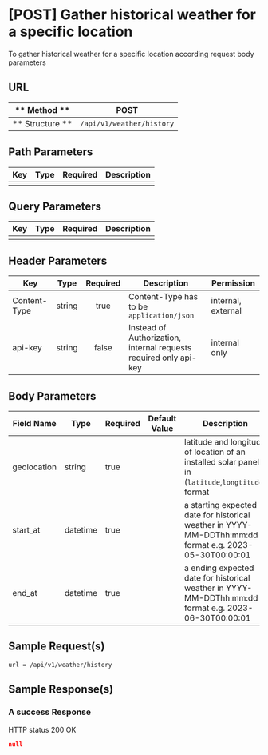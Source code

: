 # [POST] Gather historical weather for a specific location

To gather historical weather for a specific location according request body parameters

## URL

| ** Method **    | POST                      | 
| --------------- | ------------------------- | 
| ** Structure ** | `/api/v1/weather/history` |


## Path Parameters

| Key       | Type      | Required     | Description                     |
| --------- | :-------: | :----------: | ------------------------------- |
|           |           |              |                                 |


## Query Parameters

| Key                | Type      | Required  | Description                   |
| ------------------ | :-------: | :-------: | ----------------------------- |
|                    |           |           |                               |


## Header Parameters

| Key                 | Type       | Required  | Description                                                       | Permission         |
| ------------------- | :--------: | :-------: | ----------------------------------------------------------------- | ------------------ |
| Content-Type        | string     | true      | Content-Type has to be `application/json`                         | internal, external |
| api-key             | string     | false     | Instead of Authorization, internal requests required only api-key | internal only      |


## Body Parameters

| Field Name      | Type     | Required | Default Value   |  Description                                                                                           |
| --------------- | -------- | -------- | --------------- | ------------------------------------------------------------------------------------------------------ |
| geolocation     | string   | true     |                 | latitude and longitude of location of an installed solar panel in (`latitude`,`longtitude`) format     |
| start_at        | datetime | true     |                 | a starting expected date for historical weather in YYYY-MM-DDThh:mm:dd format e.g. 2023-05-30T00:00:01 |
| end_at          | datetime | true     |                 | a ending expected date for historical weather in YYYY-MM-DDThh:mm:dd format e.g. 2023-06-30T00:00:01   |


## Sample Request(s) 
```
url = /api/v1/weather/history
```

## Sample Response(s)
### A success Response
HTTP status 200 OK
```json
null
```
